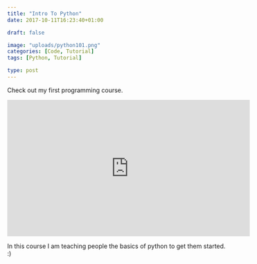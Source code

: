 ```yaml
---
title: "Intro To Python"
date: 2017-10-11T16:23:40+01:00

draft: false

image: "uploads/python101.png"
categories: [Code, Tutorial]
tags: [Python, Tutorial]

type: post
---
```

Check out my first programming course.

<!--more-->
<iframe width="560" height="315" src="https://www.youtube.com/embed/3K7vbR4SAYg" frameborder="0" allow="autoplay; encrypted-media" allowfullscreen></iframe>

In this course I am teaching people the basics of python to get them started. :)
